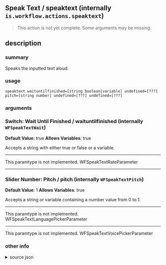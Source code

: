 
## Speak Text / speaktext (internally `is.workflow.actions.speaktext`)

> This action is not yet complete. Some arguments may be missing.



## description
### summary
Speaks the inputted text aloud.


### usage
`speaktext waituntilfinished=[string boolean|variable] undefined=[???] pitch=[string number] undefined=[???] undefined=[???]`

### arguments
### Switch: Wait Until Finished / waituntilfinished (internally `WFSpeakTextWait`)
**Default Value**: true
**Allows Variables**: true


Accepts a string with either true or false
or a variable.

---

This paramtype is not implemented. WFSpeakTextRateParameter

---

### Slider Number: Pitch / pitch (internally `WFSpeakTextPitch`)
**Default Value**: 1
**Allows Variables**: true


Accepts a string 
or variable
containing a number value from 0 to 1.

---

This paramtype is not implemented. WFSpeakTextLanguagePickerParameter

---

This paramtype is not implemented. WFSpeakTextVoicePickerParameter

### other info

<details><summary>source json</summary>
```json
{
	"ActionClass": "WFSpeakTextAction",
	"ActionKeywords": [
		"speak",
		"dictate",
		"text",
		"say"
	],
	"Category": "Text",
	"CreationDate": "2014-01-20T06:00:00.000Z",
	"Description": {
		"DescriptionSummary": "Speaks the inputted text aloud."
	},
	"IconName": "Sound.png",
	"Input": {
		"Multiple": true,
		"Required": true,
		"Types": [
			"NSString"
		]
	},
	"InputPassthrough": true,
	"LastModifiedDate": "2015-01-11T06:00:00.000Z",
	"Name": "Speak Text",
	"Parameters": [
		{
			"Class": "WFSwitchParameter",
			"DefaultValue": true,
			"Key": "WFSpeakTextWait",
			"Label": "Wait Until Finished"
		},
		{
			"Class": "WFSpeakTextRateParameter",
			"Key": "WFSpeakTextRate",
			"Label": "Rate"
		},
		{
			"Class": "WFSliderParameter",
			"DefaultValue": 1,
			"Key": "WFSpeakTextPitch",
			"Label": "Pitch",
			"MaximumValue": 2,
			"MinimumValue": 0.5
		},
		{
			"Class": "WFSpeakTextLanguagePickerParameter",
			"DefaultValue": "Default",
			"Key": "WFSpeakTextLanguage",
			"Label": "Language"
		},
		{
			"AlwaysShowsButton": true,
			"Class": "WFSpeakTextVoicePickerParameter",
			"DefaultValue": "Default",
			"DisallowedVariableTypes": [
				"Variable"
			],
			"Key": "WFSpeakTextVoice",
			"Label": "Voice",
			"RequiredResources": [
				{
					"WFParameterKey": "WFSpeakTextLanguage",
					"WFParameterRelation": "??",
					"WFResourceClass": "WFParameterRelationResource"
				}
			],
			"WFSpeakTextLanguageKey": "WFSpeakTextLanguage"
		}
	]
}
```
</details>
